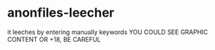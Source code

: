 # anonfiles-leecher
it leeches by entering manually keywords
YOU COULD SEE GRAPHIC CONTENT OR +18, BE CAREFUL
